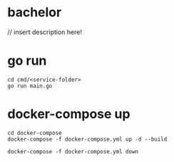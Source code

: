 # bachelor

// insert description here!

# go run

```
cd cmd/<service-folder>
go run main.go
```

# docker-compose up

```
cd docker-compose
docker-compose -f docker-compose.yml up -d --build

docker-compose -f docker-compose.yml down
```
